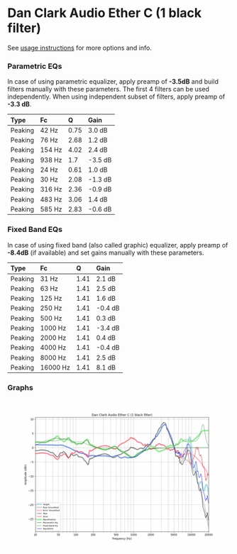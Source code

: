 # Dan Clark Audio Ether C (1 black filter)
See [usage instructions](https://github.com/jaakkopasanen/AutoEq#usage) for more options and info.

### Parametric EQs
In case of using parametric equalizer, apply preamp of **-3.5dB** and build filters manually
with these parameters. The first 4 filters can be used independently.
When using independent subset of filters, apply preamp of **-3.3 dB**.

| Type    | Fc     |    Q | Gain    |
|:--------|:-------|:-----|:--------|
| Peaking | 42 Hz  | 0.75 | 3.0 dB  |
| Peaking | 76 Hz  | 2.68 | 1.2 dB  |
| Peaking | 154 Hz | 4.02 | 2.4 dB  |
| Peaking | 938 Hz | 1.7  | -3.5 dB |
| Peaking | 24 Hz  | 0.61 | 1.0 dB  |
| Peaking | 30 Hz  | 2.08 | -1.3 dB |
| Peaking | 316 Hz | 2.36 | -0.9 dB |
| Peaking | 483 Hz | 3.06 | 1.4 dB  |
| Peaking | 585 Hz | 2.83 | -0.6 dB |

### Fixed Band EQs
In case of using fixed band (also called graphic) equalizer, apply preamp of **-8.4dB**
(if available) and set gains manually with these parameters.

| Type    | Fc       |    Q | Gain    |
|:--------|:---------|:-----|:--------|
| Peaking | 31 Hz    | 1.41 | 2.1 dB  |
| Peaking | 63 Hz    | 1.41 | 2.5 dB  |
| Peaking | 125 Hz   | 1.41 | 1.6 dB  |
| Peaking | 250 Hz   | 1.41 | -0.4 dB |
| Peaking | 500 Hz   | 1.41 | 0.3 dB  |
| Peaking | 1000 Hz  | 1.41 | -3.4 dB |
| Peaking | 2000 Hz  | 1.41 | 0.4 dB  |
| Peaking | 4000 Hz  | 1.41 | -0.4 dB |
| Peaking | 8000 Hz  | 1.41 | 2.5 dB  |
| Peaking | 16000 Hz | 1.41 | 8.1 dB  |

### Graphs
![](./Dan%20Clark%20Audio%20Ether%20C%20(1%20black%20filter).png)
